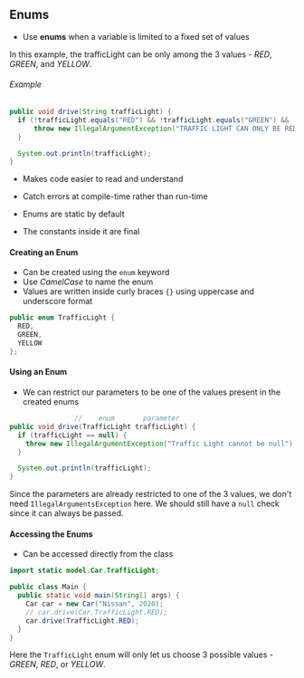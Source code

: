 ## Enums

- Use **enums** when a variable is limited to a fixed set of values

In this example, the trafficLight can be only among the 3 values - _RED_, _GREEN_, and _YELLOW_.

###### Example

```java
public void drive(String trafficLight) {
  if (!trafficLight.equals("RED") && !trafficLight.equals("GREEN") && !trafficLight.equals("YELLOW")) {
      throw new IllegalArgumentException("TRAFFIC LIGHT CAN ONLY BE RED, GREEN, YELLOW");
  }

  System.out.println(trafficLight);
}
```

- Makes code easier to read and understand
- Catch errors at compile-time rather than run-time

- Enums are static by default
- The constants inside it are final

#### Creating an Enum

- Can be created using the `enum` keyword
- Use _CamelCase_ to name the enum
- Values are written inside curly braces `{}` using uppercase and underscore format

```java
public enum TrafficLight {
  RED,
  GREEN,
  YELLOW
};
```

#### Using an Enum

- We can restrict our parameters to be one of the values present in the created enums

```java
                //    enum       parameter
public void drive(TrafficLight trafficLight) {
  if (trafficLight == null) {
    throw new IllegalArgumentException("Traffic Light cannot be null");
  }

  System.out.println(trafficLight);
}
```

Since the parameters are already restricted to one of the 3 values, we don't need `IllegalArgumentsException` here. We should still have a `null` check since it can always be passed.

#### Accessing the Enums

- Can be accessed directly from the class

```java
import static model.Car.TrafficLight;

public class Main {
  public static void main(String[] args) {
    Car car = new Car("Nissan", 2020);
    // car.drive(Car.TrafficLight.RED);
    car.drive(TrafficLight.RED);
  }
}
```

Here the `TrafficLight` enum will only let us choose 3 possible values - _GREEN_, _RED_, or _YELLOW_.
